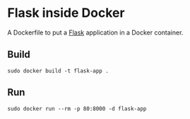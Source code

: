 # Flask inside Docker

A Dockerfile to put a [Flask](https://flask.palletsprojects.com) application in a Docker container.

## Build

    sudo docker build -t flask-app .

## Run

    sudo docker run --rm -p 80:8000 -d flask-app
